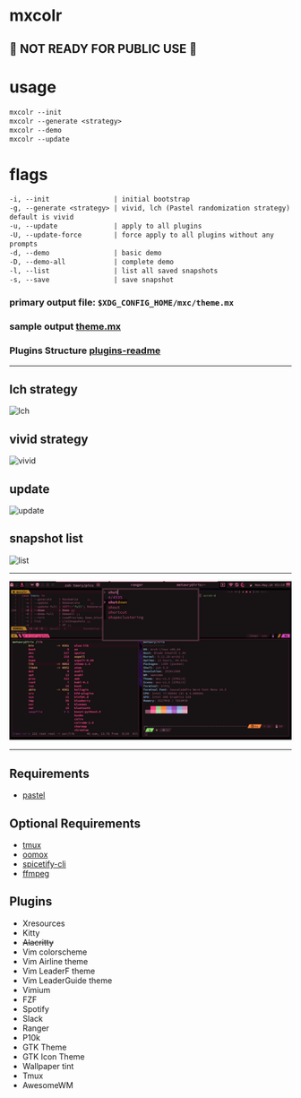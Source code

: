 # mxcolr

## :construction: NOT READY FOR PUBLIC USE :construction:

usage
=====
    mxcolr --init
    mxcolr --generate <strategy>
    mxcolr --demo
    mxcolr --update

flags
=====
    -i, --init                | initial bootstrap
    -g, --generate <strategy> | vivid, lch (Pastel randomization strategy) default is vivid 
    -u, --update              | apply to all plugins
    -U, --update-force        | force apply to all plugins without any prompts
    -d, --demo                | basic demo
    -D, --demo-all            | complete demo
    -l, --list                | list all saved snapshots
    -s, --save                | save snapshot

### primary output file: `$XDG_CONFIG_HOME/mxc/theme.mx `
### **sample output** [theme.mx](data/sample_theme.mx)

### **Plugins Structure** [plugins-readme](plugins)

***

lch strategy
------------
![lch](data/lch_210511171753.gif)

vivid strategy
--------------
![vivid](data/vivid_210511172635.gif)

update
------
![update](data/update_210511172824.gif)

snapshot list
-------------
![list](data/list_210511173612.gif)
  
***
  
![screenshot](data/2021-05-10-021854_1920x1080_scrot.png)

***

Requirements
------------
- [pastel](https://github.com/sharkdp/pastel)

Optional Requirements
---------------------
- [tmux](https://github.com/tmux/tmux)
- [oomox](https://github.com/themix-project/oomox)
- [spicetify-cli](https://github.com/khanhas/spicetify-cli)
- [ffmpeg](https://github.com/FFmpeg/FFmpeg)

Plugins
-------
- Xresources
- Kitty
- ~~Alacritty~~
- Vim colorscheme
- Vim Airline theme
- Vim LeaderF theme
- Vim LeaderGuide theme
- Vimium
- FZF
- Spotify
- Slack
- Ranger
- P10k
- GTK Theme
- GTK Icon Theme
- Wallpaper tint
- Tmux
- AwesomeWM

